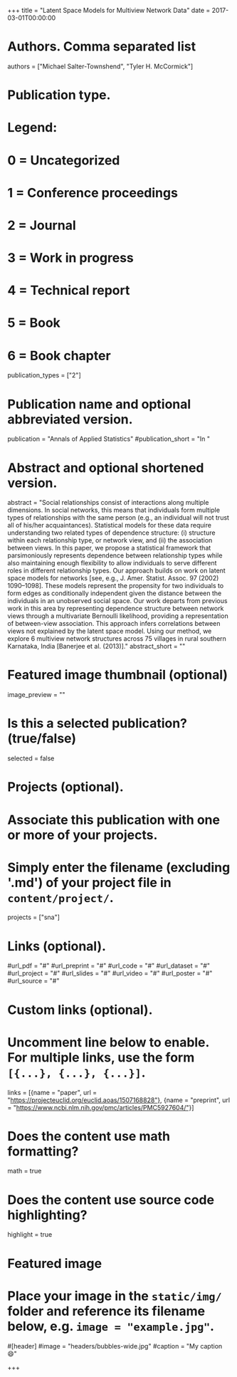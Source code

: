 +++
title = "Latent Space Models for Multiview Network Data"
date = 2017-03-01T00:00:00

# Authors. Comma separated list
authors = ["Michael Salter-Townshend", "Tyler H. McCormick"]

# Publication type.
# Legend:
# 0 = Uncategorized
# 1 = Conference proceedings
# 2 = Journal
# 3 = Work in progress
# 4 = Technical report
# 5 = Book
# 6 = Book chapter
publication_types = ["2"]

# Publication name and optional abbreviated version.
publication = "Annals of Applied Statistics"
#publication_short = "In "

# Abstract and optional shortened version.
abstract = "Social relationships consist of interactions along multiple dimensions. In social networks, this means that individuals form multiple types of relationships with the same person (e.g., an individual will not trust all of his/her acquaintances). Statistical models for these data require understanding two related types of dependence structure: (i) structure within each relationship type, or network view, and (ii) the association between views. In this paper, we propose a statistical framework that parsimoniously represents dependence between relationship types while also maintaining enough flexibility to allow individuals to serve different roles in different relationship types. Our approach builds on work on latent space models for networks [see, e.g., J. Amer. Statist. Assoc. 97 (2002) 1090–1098]. These models represent the propensity for two individuals to form edges as conditionally independent given the distance between the individuals in an unobserved social space. Our work departs from previous work in this area by representing dependence structure between network views through a multivariate Bernoulli likelihood, providing a representation of between-view association. This approach infers correlations between views not explained by the latent space model. Using our method, we explore 6 multiview network structures across 75 villages in rural southern Karnataka, India [Banerjee et al. (2013)]."
abstract_short = ""

# Featured image thumbnail (optional)
image_preview = ""

# Is this a selected publication? (true/false)
selected = false

# Projects (optional).
#   Associate this publication with one or more of your projects.
#   Simply enter the filename (excluding '.md') of your project file in `content/project/`.
projects = ["sna"]

# Links (optional).
#url_pdf = "#"
#url_preprint = "#"
#url_code = "#"
#url_dataset = "#"
#url_project = "#"
#url_slides = "#"
#url_video = "#"
#url_poster = "#"
#url_source = "#"

# Custom links (optional).
#   Uncomment line below to enable. For multiple links, use the form `[{...}, {...}, {...}]`.
links = [{name = "paper", url = "https://projecteuclid.org/euclid.aoas/1507168828"}, {name = "preprint", url = "https://www.ncbi.nlm.nih.gov/pmc/articles/PMC5927604/"}]

# Does the content use math formatting?
math = true

# Does the content use source code highlighting?
highlight = true

# Featured image
# Place your image in the `static/img/` folder and reference its filename below, e.g. `image = "example.jpg"`.
#[header]
#image = "headers/bubbles-wide.jpg"
#caption = "My caption :smile:"

+++

